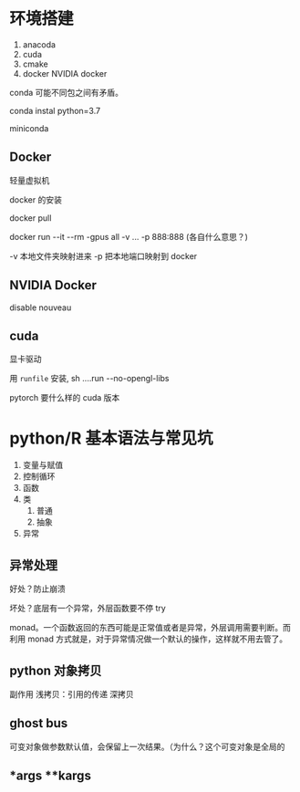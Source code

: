 # 环境搭建
1. anacoda
2. cuda
3. cmake
4. docker NVIDIA docker

conda 可能不同包之间有矛盾。 

conda instal python=3.7

miniconda

## Docker
轻量虚拟机

docker 的安装

docker pull

docker run --it --rm  -gpus  all -v ... -p 888:888 (各自什么意思？)

-v 本地文件夹映射进来
-p 把本地端口映射到  docker

## NVIDIA Docker
disable nouveau


## cuda
显卡驱动

用 `runfile` 安装, sh ....run --no-opengl-libs

pytorch 要什么样的 cuda 版本



# python/R 基本语法与常见坑
1. 变量与赋值
2. 控制循环
3. 函数
4. 类
	1. 普通
	2. 抽象
5. 异常

## 异常处理
好处？防止崩溃

坏处？底层有一个异常，外层函数要不停 try

monad。一个函数返回的东西可能是正常值或者是异常，外层调用需要判断。而利用 monad 方式就是，对于异常情况做一个默认的操作，这样就不用去管了。 

## python 对象拷贝
副作用
浅拷贝：引用的传递
深拷贝

## ghost bus
可变对象做参数默认值，会保留上一次结果。（为什么？这个可变对象是全局的


## *args **kargs
